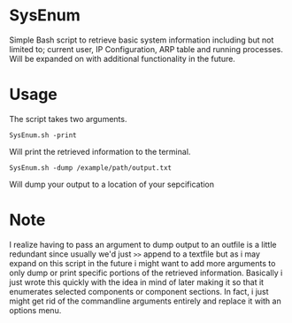 # SysEnum
Simple Bash script to retrieve basic system information including but not limited to; current user, IP Configuration, ARP table and running processes. Will be expanded on with additional functionality in the future.

# Usage
The script takes two arguments.

```
SysEnum.sh -print
```
Will print the retrieved information to the terminal.

```
SysEnum.sh -dump /example/path/output.txt
```
Will dump your output to a location of your sepcification

# Note
I realize having to pass an argument to dump output to an outfile is a little redundant since usually we'd just ```>>``` append to a textfile but as i may expand on this script in the future i might want to add more arguments to only dump or print specific portions of the retrieved information. Basically i just wrote this quickly with the idea in mind of later making it so that it enumerates selected components or component sections. In fact, i just might get rid of the commandline arguments entirely and replace it with an options menu.
